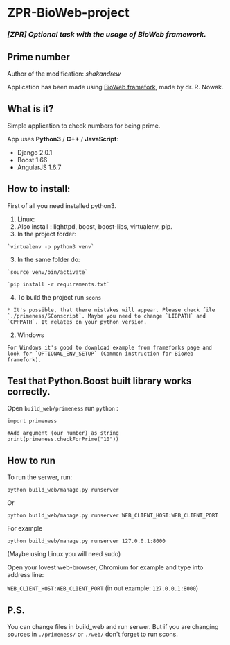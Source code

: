 # ZPR-BioWeb-project
### *[ZPR] Optional task with the usage of BioWeb framework.*

Prime number
----------------------------------------------------------------------
Author of the modification: *shakandrew*

Application has been made using [BioWeb framefork](http://bioweb.sourceforge.net/en/index.html), made by dr. R. Nowak.


What is it?
-----------
Simple application to check numbers for being prime.

App uses **Python3** / **C++** / **JavaScript**:

* Django 2.0.1
* Boost 1.66
* AngularJS 1.6.7

How to install:
---------------
First of all you need installed python3.

1. Linux:
  1. Also install : lighttpd, boost, boost-libs, virtualenv, pip.
  2. In the project forder:

    `virtualenv -p python3 venv`

  3. In the same folder do:

    `source venv/bin/activate`

    `pip install -r requirements.txt`

  4. To build the project run `scons`

    * It's possible, that there mistakes will appear. Please check file `./primeness/SConscript`. Maybe you need to change `LIBPATH` and `CPPPATH`. It relates on your python version.


  2. Windows

    For Windows it's good to download example from frameforks page and look for `OPTIONAL_ENV_SETUP` (Common instruction for BioWeb framefork).

Test that Python.Boost built library works correctly.
-----------------------------------------------------
Open `build_web/primeness` run `python` :
```
import primeness

#Add argument (our number) as string
print(primeness.checkForPrime("10"))
```

How to run
----------
To run the serwer, run:

`python build_web/manage.py runserver`

Or

`python build_web/manage.py runserver WEB_CLIENT_HOST:WEB_CLIENT_PORT`

For example

`python build_web/manage.py runserver 127.0.0.1:8000`

(Maybe using Linux you will need sudo)

Open your lovest web-browser, Chromium for example and type into address line:

`WEB_CLIENT_HOST:WEB_CLIENT_PORT` (in out example: `127.0.0.1:8000`)

P.S.
----
You can change files in build_web and run serwer. But if you are changing sources in `./primeness/` or `./web/` don't forget to run scons.
